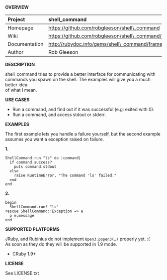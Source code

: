__OVERVIEW__


| Project         | shell\_command 
|:----------------|:--------------------------------------------------
| Homepage        | https://github.com/robgleeson/shell\_command
| Wiki            | https://github.com/robgleeson/shell\_command/wiki
| Documentation   | http://rubydoc.info/gems/shell\_command/frames 
| Author          | Rob Gleeson   

__DESCRIPTION__

shell\_command tries to provide a better interface for communicating with   
commands you spawn on the shell. The examples will give you a much better idea   
of what I mean.  

__USE CASES__

* Run a command, and find out if it was successful (e.g: exited with 0).
* Run a command, and access stdout or stderr.

__EXAMPLES__

The first example lets you handle a failure yourself, but the second example   
assumes you want a exception raised on failure.  

__1.__

    ShellCommand.run "ls" do |command|
      if command.success?
        puts command.stdout
      else
        raise RuntimeError, "The command 'ls' failed." 
      end
    end

__2.__

    begin
      ShellCommand.run! "ls"
    rescue ShellCommand::Exception => e 
      p e.message
    end

__SUPPORTED PLATFORMS__

JRuby, and Rubinius do not implement `Open3.popen3(…)` properly yet. :(  
As soon as they do they will be supported in 1.9 mode.

  * CRuby 1.9+

__LICENSE__

See LICENSE.txt

